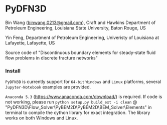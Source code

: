 # PyDFN3D

Bin Wang (binwang.0213@gmail.com), Craft and Hawkins Department of Petroleum Engineering, Louisiana State University, Baton Rouge, US

Yin Feng, Department of Petroleum Engineering, Univeristy of Louisiana at Lafayette, Lafayette, US

Source code of "Discontinuous boundary elements for steady-state fluid flow problems in discrete
fracture networks"

### Install


`PyDFN3D` is currently support for `64-bit` `Windows` and `Linux` platforms, several `Jupyter-Notebook` examples are provided.

`Anaconda 5.3` (https://www.anaconda.com/download/) is required. If code is not working, please run `python setup.py build_ext -i clean` @ "PyDFN3D\Flow_Solver\PyBEM2D\PyBEM2D\BEM_Solver\Elements" in terminal to compile the cython library for exact integration. The library works on both Windows and Linux.
